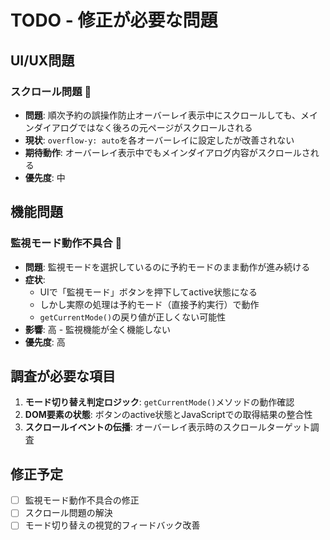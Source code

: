 # TODO - 修正が必要な問題

## UI/UX問題

### スクロール問題 🔧
- **問題**: 順次予約の誤操作防止オーバーレイ表示中にスクロールしても、メインダイアログではなく後ろの元ページがスクロールされる
- **現状**: `overflow-y: auto`を各オーバーレイに設定したが改善されない
- **期待動作**: オーバーレイ表示中でもメインダイアログ内容がスクロールされる
- **優先度**: 中

## 機能問題

### 監視モード動作不具合 🚨
- **問題**: 監視モードを選択しているのに予約モードのまま動作が進み続ける
- **症状**: 
  - UIで「監視モード」ボタンを押下してactive状態になる
  - しかし実際の処理は予約モード（直接予約実行）で動作
  - `getCurrentMode()`の戻り値が正しくない可能性
- **影響**: 高 - 監視機能が全く機能しない
- **優先度**: 高

## 調査が必要な項目

1. **モード切り替え判定ロジック**: `getCurrentMode()`メソッドの動作確認
2. **DOM要素の状態**: ボタンのactive状態とJavaScriptでの取得結果の整合性
3. **スクロールイベントの伝播**: オーバーレイ表示時のスクロールターゲット調査

## 修正予定

- [ ] 監視モード動作不具合の修正
- [ ] スクロール問題の解決
- [ ] モード切り替えの視覚的フィードバック改善
